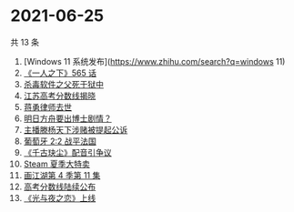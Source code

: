 # 2021-06-25

共 13 条

<!-- BEGIN -->
<!-- 最后更新时间 Fri Jun 25 2021 18:06:20 GMT+0800 (China Standard Time) -->

1. [Windows 11 系统发布](https://www.zhihu.com/search?q=windows 11)
2. [《一人之下》565 话](https://www.zhihu.com/search?q=一人之下)
3. [杀毒软件之父死于狱中](https://www.zhihu.com/search?q=杀毒软件之父)
4. [江苏高考分数线揭晓](https://www.zhihu.com/search?q=江西高考)
5. [蒋勇律师去世](https://www.zhihu.com/search?q=蒋勇)
6. [明日方舟要出博士剧情？](https://www.zhihu.com/search?q=明日方舟)
7. [主播滕杨天下涉赌被提起公诉](https://www.zhihu.com/search?q=滕杨天下)
8. [葡萄牙 2:2 战平法国](https://www.zhihu.com/search?q=葡萄牙队)
9. [《千古玦尘》配音引争议](https://www.zhihu.com/search?q=千古玦尘配音)
10. [Steam 夏季大特卖](https://www.zhihu.com/search?q=Steam)
11. [画江湖第 4 季第 11 集](https://www.zhihu.com/search?q=画江湖之不良人)
12. [高考分数线陆续公布](https://www.zhihu.com/search?q=高考分数线)
13. [《光与夜之恋》上线](https://www.zhihu.com/search?q=光与夜之恋)

<!-- END -->

